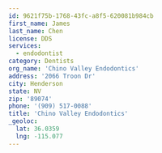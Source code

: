 ```yaml
---
id: 9621f75b-1768-43fc-a8f5-620081b984cb
first_name: James
last_name: Chen
license: DDS
services:
  - endodontist
category: Dentists
org_name: 'Chino Valley Endodontics'
address: '2066 Troon Dr'
city: Henderson
state: NV
zip: '89074'
phone: '(909) 517-0088'
title: 'Chino Valley Endodontics'
_geoloc:
  lat: 36.0359
  lng: -115.077
---
```

